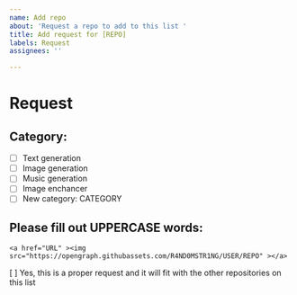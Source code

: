 ```yaml
---
name: Add repo
about: 'Request a repo to add to this list '
title: Add request for [REPO]
labels: Request
assignees: ''

---
```


# Request 
## Category:
- [ ] Text generation
- [ ] Image generation
- [ ] Music generation
- [ ] Image enchancer
- [ ] New category: CATEGORY

## Please fill out UPPERCASE words:




```
<a href="URL" ><img src="https://opengraph.githubassets.com/R4ND0MSTR1NG/USER/REPO" ></a>
```

[ ] Yes, this is a proper request and it will fit with the other repositories on this list
